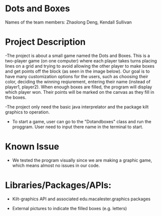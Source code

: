 # Dots and Boxes
Names of the team members: Zhaolong Deng, Kendall Sullivan

# Project Description
-The project is about a small game named the Dots and Boxes. This is a two-player game (on one computer) where each player takes turns placing lines on a grid and trying to avoid allowing the other player to make boxes and get points off the block (as seen in the image below). Our goal is to have many customization options for the users, such as choosing their color, deciding the winning reqiurement, entering their name (instead of player1, player2). When enough boxes are filled, the program will display which player won. Their points will be marked on the canvas as they fill in the boxes.

-The project only need the basic java interprelator and the package kilt graphics to operation. 

- To start a game, user can go to the "Dotandboxes" class and run the proggram. User need to input there name in the terminal to start.

# Known Issue
- We tested the program visually since we are making a graphic game, which means almost no issues in our code.

# Libraries/Packages/APIs: 
- Kilt-graphics API and associated edu.macalester.graphics packages

- External pictures to indicate the filled boxes (e.g. letters)

